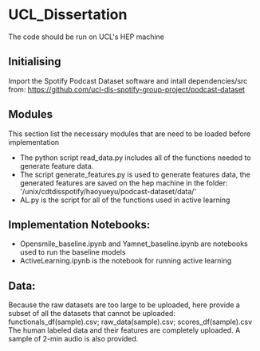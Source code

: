 # UCL_Dissertation
The code should be run on UCL's HEP machine


## Initialising
Import the Spotify Podcast Dataset software and intall dependencies/src from: https://github.com/ucl-dis-spotify-group-project/podcast-dataset

## Modules
This section list the necessary modules that are need to be loaded before implementation

+ The python script read_data.py includes all of the functions needed to generate feature data.
+ The script generate_features.py is used to generate features data, the generated features are saved on the hep machine in the folder: '/unix/cdtdisspotify/haoyueyu/podcast-dataset/data/'
+ AL.py is the script for all of the functions used in active learning

## Implementation Notebooks:
+ Opensmile_baseline.ipynb and Yamnet_baseline.ipynb are notebooks used to run the baseline models
+ ActiveLearning.ipynb is the notebook for running active learning

## Data:
Because the raw datasets are too large to be uploaded, here provide a subset of all the datasets that cannot be uploaded: functionals_df(sample).csv; raw_data(sample).csv; scores_df(sample).csv
The human labeled data and their features are completely uploaded.
A sample of 2-min audio is also provided.
